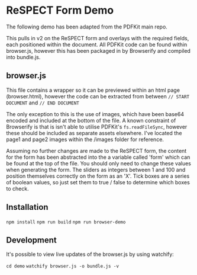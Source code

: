 # ReSPECT Form Demo

The following demo has been adapted from the PDFKit main repo.

This pulls in v2 on the ReSPECT form and overlays with the required fields, each positioned within the document.
All PDFKit code can be found within browser.js, however this has been packaged in by Browserify and compiled into bundle.js.

## browser.js

This file contains a wrapper so it can be previewed within an html page (browser.html), however the code can be extracted from between `// START DOCUMENT` and `// END DOCUMENT`

The only exception to this is the use of images, which have been base64 encoded and included at the bottom of the file. A known constraint of Browserify is that is isn't able to utilise PDFKit's `fs.readFileSync`, however these should be included as separate assets elsewhere. I've located the page1 and page2 images within the /images folder for reference.

Assuming no further changes are made to the ReSPECT form, the content for the form has been abstracted into the a variable called 'form' which can be found at the top of the file. You should only need to change these values when generating the form. The sliders as integers between 1 and 100 and position themselves correctly on the form as an 'X'. Tick boxes are a series of boolean values, so just set them to true / false to determine which boxes to check.

## Installation

`npm install`
`npm run build`
`npm run browser-demo`

## Development

It's possible to view live updates of the browser.js by using watchify:

`cd demo`
`watchify browser.js -o bundle.js -v`
